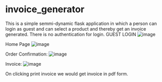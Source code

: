 # invoice_generator
This is a simple semmi-dynamic flask application in which a person can login as guest and can select a product and thereby get an invoice generated.
There is no authentication for login.
GUEST LOGIN
![image](https://github.com/Nandana-pradeep33/invoice_generator/assets/95542226/c8049999-c157-4f7a-9705-85a0e87f5431)


Home Page
![image](https://github.com/Nandana-pradeep33/invoice_generator/assets/95542226/56b5cb12-52b0-4da5-a4ef-a8b4b111bfbd)

Order Confirmation:
![image](https://github.com/Nandana-pradeep33/invoice_generator/assets/95542226/1bdc880d-9f3a-4d00-aaa6-89b2c76f3047)

Invoice:
![image](https://github.com/Nandana-pradeep33/invoice_generator/assets/95542226/69f6c611-fca9-42ea-bae4-00fd1614198c)

On clicking print invoice we would get invoice in pdf form.


